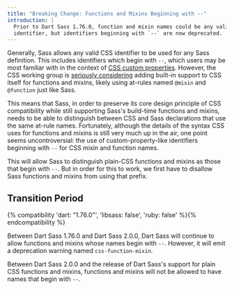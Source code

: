 ```yaml
---
title: "Breaking Change: Functions and Mixins Beginning with --"
introduction: |
  Prior to Dart Sass 1.76.0, function and mixin names could be any valid CSS
  identifier, but identifiers beginning with `--` are now deprecated.
---
```


Generally, Sass allows any valid CSS identifier to be used for any Sass
definition. This includes identifiers which begin with `--`, which users may be
most familiar with in the context of [CSS custom properties]. However, the CSS
working group is [seriously considering] adding built-in support to CSS itself
for functions and mixins, likely using at-rules named `@mixin` and `@function`
just like Sass.

[CSS custom properties]: https://www.w3.org/TR/css-variables-1/
[seriously considering]: https://github.com/w3c/csswg-drafts/issues/9350

This means that Sass, in order to preserve its core design principle of CSS
compatibility while still supporting Sass's build-time functions and mixins,
needs to be able to distinguish between CSS and Sass declarations that use the
same at-rule names. Fortunately, although the details of the syntax CSS uses for
functions and mixins is still very much up in the air, one point seems
uncontroversial: the use of custom-property-like identifiers beginning with `--`
for CSS mixin and function names.

This will allow Sass to distinguish plain-CSS functions and mixins as those that
begin with `--`. But in order for this to work, we first have to disallow Sass
functions and mixins from using that prefix.

## Transition Period

{% compatibility 'dart: "1.76.0"', 'libsass: false', 'ruby: false' %}{% endcompatibility %}

Between Dart Sass 1.76.0 and Dart Sass 2.0.0, Dart Sass will continue to allow
functions and mixins whose names begin with `--`. However, it will emit a
deprecation warning named `css-function-mixin`.

Between Dart Sass 2.0.0 and the release of Dart Sass's support for plain CSS
functions and mixins, functions and mixins will not be allowed to have names
that begin with `--`.
